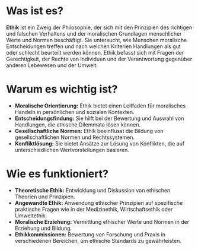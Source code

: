 # Was ist es?

**Ethik** ist ein Zweig der Philosophie, der sich mit den Prinzipien des richtigen und falschen Verhaltens und der moralischen Grundlagen menschlicher Werte und Normen beschäftigt. Sie untersucht, wie Menschen moralische Entscheidungen treffen und nach welchen Kriterien Handlungen als gut oder schlecht beurteilt werden können. Ethik befasst sich mit Fragen der Gerechtigkeit, der Rechte von Individuen und der Verantwortung gegenüber anderen Lebewesen und der Umwelt.

# Warum es wichtig ist?

- **Moralische Orientierung:** Ethik bietet einen Leitfaden für moralisches Handeln in persönlichen und sozialen Kontexten.
- **Entscheidungsfindung:** Sie hilft bei der Bewertung und Auswahl von Handlungen, die ethische Dilemmata lösen können.
- **Gesellschaftliche Normen:** Ethik beeinflusst die Bildung von gesellschaftlichen Normen und Rechtssystemen.
- **Konfliktlösung:** Sie bietet Ansätze zur Lösung von Konflikten, die auf unterschiedlichen Wertvorstellungen basieren.

# Wie es funktioniert?

- **Theoretische Ethik:** Entwicklung und Diskussion von ethischen Theorien und Prinzipien.
- **Angewandte Ethik:** Anwendung ethischer Prinzipien auf spezifische praktische Fragen wie in der Medizinethik, Wirtschaftsethik oder Umweltethik.
- **Moralische Erziehung:** Vermittlung ethischer Werte und Normen in der Erziehung und Bildung.
- **Ethikkommissionen:** Bewertung von Forschung und Praxis in verschiedenen Bereichen, um ethische Standards zu gewährleisten.
